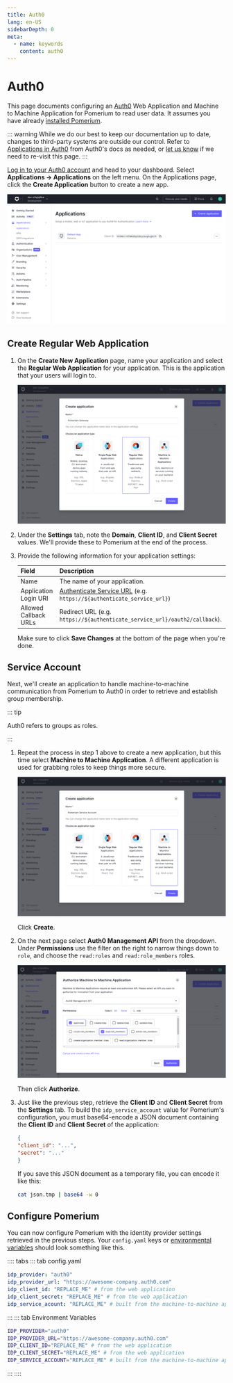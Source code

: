 ```yaml
---
title: Auth0
lang: en-US
sidebarDepth: 0
meta:
  - name: keywords
    content: auth0
---
```


# Auth0

This page documents configuring an [Auth0] Web Application and Machine to Machine Application for Pomerium to read user data. It assumes you have already [installed Pomerium](/docs/install/readme.md).

::: warning
While we do our best to keep our documentation up to date, changes to third-party systems are outside our control. Refer to [Applications in Auth0](https://auth0.com/docs/applications) from Auth0's docs as needed, or [let us know](https://github.com/pomerium/pomerium/issues/new?assignees=&labels=&template=bug_report.md) if we need to re-visit this page.
:::

[Log in to your Auth0 account](https://manage.auth0.com/) and head to your dashboard. Select **Applications → Applications** on the left menu. On the Applications page, click the **Create Application** button to create a new app.

![Auth0 Applications Dashboard](./img/auth0/dashboard.png)

## Create Regular Web Application

1. On the **Create New Application** page, name your application and select the **Regular Web Application** for your application. This is the application that your users will login to.

   ![Auth0 Create Application Select Platform](./img/auth0/create.png)

1. Under the **Settings** tab, note the **Domain**, **Client ID**, and **Client Secret** values. We'll provide these to Pomerium at the end of the process.

1. Provide the following information for your application settings:

   | Field                        | Description                                                               |
   | ---------------------------- | ------------------------------------------------------------------------- |
   | Name                         | The name of your application.                                             |
   | Application Login URI        | [Authenticate Service URL] (e.g. `https://${authenticate_service_url}`)             |
   | Allowed Callback URLs        | Redirect URL (e.g. `https://${authenticate_service_url}/oauth2/callback`).|

   Make sure to click **Save Changes** at the bottom of the page when you're done.

## Service Account

Next, we'll create an application to handle machine-to-machine communication from Pomerium to Auth0 in order to retrieve and establish group membership.

::: tip

Auth0 refers to groups as roles.

:::

1. Repeat the process in step 1 above to create a new application, but this time select **Machine to Machine Application**. A different application is used for grabbing roles to keep things more secure.

   ![Auth Create Application Select Service Account Platform](./img/auth0/create-m2m.png)

   Click **Create**.

1. On the next page select **Auth0 Management API** from the dropdown. Under **Permissions** use the filter on the right to narrow things down to `role`, and choose the `read:roles` and `read:role_members` roles.

   ![Auth0 Management API Scopes](./img/auth0/m2m-scopes.png)

   Then click **Authorize**.

1. Just like the previous step, retrieve the **Client ID** and **Client Secret** from the **Settings** tab. To build the `idp_service_account` value for Pomerium's configuration, you must base64-encode a JSON document containing the **Client ID** and **Client Secret** of the application:

   ```json
   {
   "client_id": "...",
   "secret": "..."
   }
   ```

   If you save this JSON document as a temporary file, you can encode it like this:

   ```bash
   cat json.tmp | base64 -w 0
   ```

## Configure Pomerium

You can now configure Pomerium with the identity provider settings retrieved in the previous steps. Your `config.yaml` keys or [environmental variables] should look something like this.

:::: tabs
::: tab config.yaml
```yaml
idp_provider: "auth0"
idp_provider_url: "https://awesome-company.auth0.com"
idp_client_id: "REPLACE_ME" # from the web application
idp_client_secret: "REPLACE_ME" # from the web application
idp_service_acount: "REPLACE_ME" # built from the machine-to-machine application, base64-encoded
```
:::
::: tab Environment Variables
```bash
IDP_PROVIDER="auth0"
IDP_PROVIDER_URL="https://awesome-company.auth0.com"
IDP_CLIENT_ID="REPLACE_ME" # from the web application
IDP_CLIENT_SECRET="REPLACE_ME" # from the web application
IDP_SERVICE_ACCOUNT="REPLACE_ME" # built from the machine-to-machine application, base64-encoded
```
:::
::::

[Auth0]: https://auth0.com/
[authenticate service url]: /reference/readme.md#authenticate-service-url
[environmental variables]: https://en.wikipedia.org/wiki/Environment_variable
